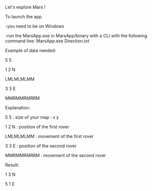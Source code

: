 Let's explore Mars !

To launch the app

-you need to be on Windows

-run the MarsApp.exe in MarsApp/binary with a CLI with the following command line: MarsApp.exe Direction.txt

Example of data needed:

5 5

1 2 N

LMLMLMLMM

3 3 E

MMRMMRMRRM


Explanation:

5 5 : size of your map : x y

1 2 N : position of the first rover

LMLMLMLMM : movement of the first rover

3 3 E : position of the second rover

MMRMMRMRRM : movement of the second rover

Result:

1 3 N

5 1 E
